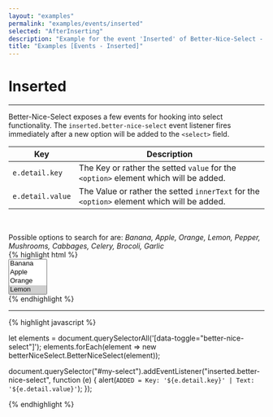 ```yaml
---
layout: "examples"
permalink: "examples/events/inserted"
selected: "AfterInserting"
description: "Example for the event 'Inserted' of Better-Nice-Select - Gives an overview how to implement the event and how it looks like"
title: "Examples [Events - Inserted]"
---
```


# **Inserted**

---
Better-Nice-Select exposes a few events for hooking into select functionality. The `inserted.better-nice-select` event listener fires immediately after a new option will be added to the `<select>` field.

| Key | Description |
| --- | --- |
| `e.detail.key` | The Key or rather the setted `value` for the `<option>` element which will be added. |
| `e.detail.value` | The Value or rather the setted `innerText` for the `<option>` element which will be added. |

&nbsp;

<div class="alert alert-light d-flex justify-content-start align-items-center font-size-13" role="alert">
        <i class="fa-solid fa-circle-info pe-2"></i>Possible options to search for are: <i class="ms-2">Banana, Apple, Orange, Lemon, Pepper, Mushrooms, Cabbages, Celery, Brocoli, Garlic</i>
</div>

<div class="container my-4 border rounded p-0">
    <div class="p-5 border-bottom">
        <select multiple="multiple" data-toggle="better-nice-select" id="event-inserted" hidden="hidden">
            <option value="Banana">Banana</option>
            <option value="Apple">Apple</option>
            <option value="Orange">Orange</option>
            <option value="Lemon" selected="selected">Lemon</option>
            <option value="Pepper">Pepper</option>
            <option value="Mushrooms">Mushrooms</option>
            <option value="Cabbages">Cabbages</option>
            <option value="Celery">Celery</option>
            <option value="Garlic">Garlic</option>
            <option value="Brocoli">Brocoli</option>
        </select>
    </div>
    <div class="bg-highlight rounded">
{% highlight html %}
<div class="container">
    <select multiple="multiple" data-toggle="better-nice-select" id="my-select">
        <option value="Banana">Banana</option>
        <option value="Apple">Apple</option>
        <option value="Orange">Orange</option>
        <option value="Lemon" selected="selected">Lemon</option>
        <option value="Pepper">Pepper</option>
        <option value="Mushrooms">Mushrooms</option>
        <option value="Cabbages">Cabbages</option>
        <option value="Celery">Celery</option>
        <option value="Garlic">Garlic</option>
        <option value="Brocoli">Brocoli</option>
    </select>
</div>
{% endhighlight %}
<hr>
{% highlight javascript %}

let elements = document.querySelectorAll('[data-toggle="better-nice-select"]');
elements.forEach(element => new betterNiceSelect.BetterNiceSelect(element));

document.querySelector("#my-select").addEventListener("inserted.better-nice-select", function (e) {
    alert(`ADDED = Key: '${e.detail.key}' | Text: '${e.detail.value}'`);
});

{% endhighlight %}
    </div>
</div>